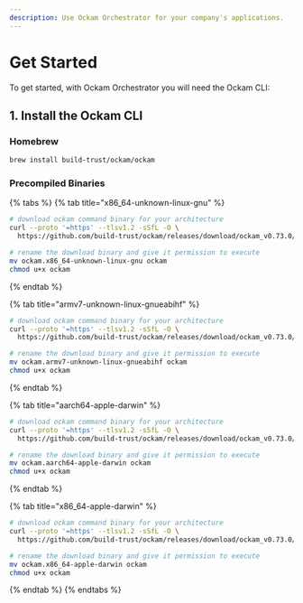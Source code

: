 ```yaml
---
description: Use Ockam Orchestrator for your company's applications.
---
```


# Get Started

To get started, with Ockam Orchestrator you will need the Ockam CLI:

## 1. Install the Ockam CLI

### Homebrew

```bash
brew install build-trust/ockam/ockam
```

### Precompiled Binaries

{% tabs %}
{% tab title="x86_64-unknown-linux-gnu" %}
```bash
# download ockam command binary for your architecture
curl --proto '=https' --tlsv1.2 -sSfL -O \
  https://github.com/build-trust/ockam/releases/download/ockam_v0.73.0/ockam.x86_64-unknown-linux-gnu

# rename the download binary and give it permission to execute
mv ockam.x86_64-unknown-linux-gnu ockam
chmod u+x ockam
```
{% endtab %}

{% tab title="armv7-unknown-linux-gnueabihf" %}
```bash
# download ockam command binary for your architecture
curl --proto '=https' --tlsv1.2 -sSfL -O \
  https://github.com/build-trust/ockam/releases/download/ockam_v0.73.0/ockam.armv7-unknown-linux-gnueabihf

# rename the download binary and give it permission to execute
mv ockam.armv7-unknown-linux-gnueabihf ockam
chmod u+x ockam
```
{% endtab %}

{% tab title="aarch64-apple-darwin" %}
```bash
# download ockam command binary for your architecture
curl --proto '=https' --tlsv1.2 -sSfL -O \
  https://github.com/build-trust/ockam/releases/download/ockam_v0.73.0/ockam.aarch64-apple-darwin

# rename the download binary and give it permission to execute
mv ockam.aarch64-apple-darwin ockam
chmod u+x ockam
```
{% endtab %}

{% tab title="x86_64-apple-darwin" %}
```bash
# download ockam command binary for your architecture
curl --proto '=https' --tlsv1.2 -sSfL -O \
  https://github.com/build-trust/ockam/releases/download/ockam_v0.73.0/ockam.x86_64-apple-darwin

# rename the download binary and give it permission to execute
mv ockam.x86_64-apple-darwin ockam
chmod u+x ockam
```
{% endtab %}
{% endtabs %}



